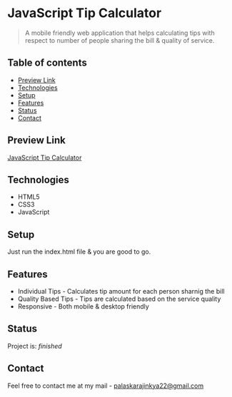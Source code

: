 # JavaScript Tip Calculator
> A mobile friendly web application that helps calculating tips with respect to number of people sharing the bill & quality of service. 

## Table of contents
* [Preview Link](#preview-link)
* [Technologies](#technologies)
* [Setup](#setup)
* [Features](#features)
* [Status](#status)
* [Contact](#contact)


## Preview Link
[JavaScript Tip Calculator](https://ajinkyap22.github.io/Tip-Calculator/)

## Technologies
* HTML5
* CSS3
* JavaScript

## Setup
Just run the index.html file & you are good to go.


## Features
* Individual Tips - Calculates tip amount for each person sharnig the bill 
* Quality Based Tips - Tips are calculated based on the service quality
* Responsive - Both mobile & desktop friendly


## Status
Project is: _finished_

## Contact
Feel free to contact me at my mail - palaskarajinkya22@gmail.com
